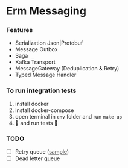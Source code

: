 # Erm Messaging

### Features

- Serialization Json|Protobuf
- Message Outbox
- Saga
- Kafka Transport
- MessageGateway (Deduplication & Retry)
- Typed Message Handler

### To run integration tests

1. install docker
2. install docker-compose
3. open terminal in `env` folder and run `make up`
4. :pray: and run tests :rocket:

### TODO

- [ ] Retry queue ([sample](https://www.confluent.io/blog/error-handling-patterns-in-kafka/))
- [ ] Dead letter queue